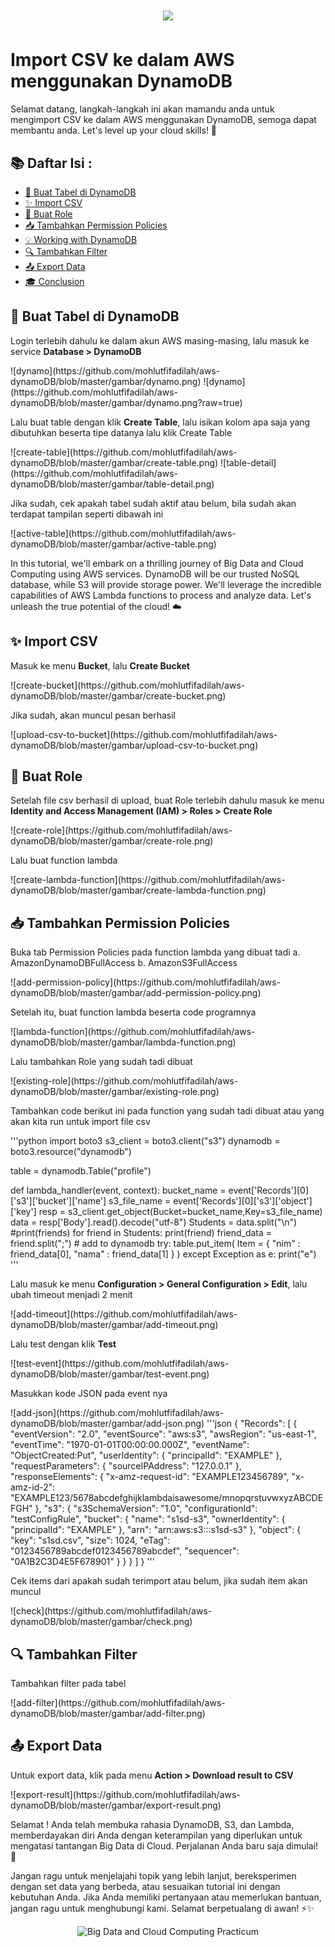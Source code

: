 <h1 align="center">
  <a href="https://skillicons.dev">
    <img src="https://skillicons.dev/icons?i=aws&theme=light" />
  </a>
</h1>

<h1>Import CSV ke dalam AWS menggunakan DynamoDB</h1>

<p>
  Selamat datang, langkah-langkah ini akan mamandu anda untuk mengimport CSV ke dalam AWS menggunakan DynamoDB, semoga dapat membantu anda. Let's level up your cloud skills! 💪
</p>

## 📚 Daftar Isi :

- [🚀 Buat Tabel di DynamoDB](#-Buat-Tabel-di-DynamoDB)
- [✨ Import CSV](#-Import-CSV)
- [🎉 Buat Role](#-Buat-Role)
- [📥 Tambahkan Permission Policies](#-Tambahkan-Permission-Policies)
- [💡 Working with DynamoDB](#-working-with-dynamodb)
- [🔍 Tambahkan Filter](#-Tambahkan-Filter)
- [📤 Export Data](#-Export-Data)
- [🎓 Conclusion](#-conclusion)

## 🚀 Buat Tabel di DynamoDB

<p>
  Login terlebih dahulu ke dalam akun AWS masing-masing, lalu masuk ke service <b>Database > DynamoDB</b>
</p>
![dynamo](https://github.com/mohlutfifadilah/aws-dynamoDB/blob/master/gambar/dynamo.png)
![dynamo](https://github.com/mohlutfifadilah/aws-dynamoDB/blob/master/gambar/dynamo.png?raw=true)

<p>
  Lalu buat table dengan klik <b>Create Table</b>, lalu isikan kolom apa saja yang dibutuhkan beserta tipe datanya lalu klik Create Table
</p>
![create-table](https://github.com/mohlutfifadilah/aws-dynamoDB/blob/master/gambar/create-table.png)
![table-detail](https://github.com/mohlutfifadilah/aws-dynamoDB/blob/master/gambar/table-detail.png)
<p>
  Jika sudah, cek apakah tabel sudah aktif atau belum, bila sudah akan terdapat tampilan seperti dibawah ini
</p>
![active-table](https://github.com/mohlutfifadilah/aws-dynamoDB/blob/master/gambar/active-table.png)


In this tutorial, we'll embark on a thrilling journey of Big Data and Cloud Computing using AWS services. DynamoDB will be our trusted NoSQL database, while S3 will provide storage power. We'll leverage the incredible capabilities of AWS Lambda functions to process and analyze data. Let's unleash the true potential of the cloud! ☁️

## ✨ Import CSV

<p>
  Masuk ke menu <b>Bucket</b>, lalu <b>Create Bucket</b>
</p>
![create-bucket](https://github.com/mohlutfifadilah/aws-dynamoDB/blob/master/gambar/create-bucket.png)
<p>
  Jika sudah, akan muncul pesan berhasil
</p>
![upload-csv-to-bucket](https://github.com/mohlutfifadilah/aws-dynamoDB/blob/master/gambar/upload-csv-to-bucket.png)

## 🎉 Buat Role

<p>
  Setelah file csv berhasil di upload, buat Role terlebih dahulu masuk ke menu <b>Identity and Access Management (IAM) > Roles > Create Role</b>
</p>
![create-role](https://github.com/mohlutfifadilah/aws-dynamoDB/blob/master/gambar/create-role.png)
<p>
  Lalu buat function lambda 
</p>
![create-lambda-function](https://github.com/mohlutfifadilah/aws-dynamoDB/blob/master/gambar/create-lambda-function.png)

## 📥 Tambahkan Permission Policies

<p>
  Buka tab Permission Policies pada function lambda yang dibuat tadi
  a.  AmazonDynamoDBFullAccess
  b.  AmazonS3FullAccess
</p>
![add-permission-policy](https://github.com/mohlutfifadilah/aws-dynamoDB/blob/master/gambar/add-permission-policy.png)
<p>
  Setelah itu, buat function lambda beserta code programnya
</p>
![lambda-function](https://github.com/mohlutfifadilah/aws-dynamoDB/blob/master/gambar/lambda-function.png)
<p>
  Lalu tambahkan Role yang sudah tadi dibuat
</p>
![existing-role](https://github.com/mohlutfifadilah/aws-dynamoDB/blob/master/gambar/existing-role.png)
<p>
  Tambahkan code berikut ini pada function yang sudah tadi dibuat atau yang akan kita run untuk import file csv
</p>
'''python
import boto3
s3_client = boto3.client("s3")
dynamodb = boto3.resource("dynamodb")

table = dynamodb.Table("profile")

def lambda_handler(event, context):
    bucket_name = event['Records'][0]['s3']['bucket']['name']
    s3_file_name = event['Records'][0]['s3']['object']['key']
    resp = s3_client.get_object(Bucket=bucket_name,Key=s3_file_name)
    data = resp['Body'].read().decode("utf-8")
    Students = data.split("\n")
    #print(friends)
    for friend in Students:
        print(friend)
        friend_data = friend.split(";")
        # add to dynamodb
        try:
            table.put_item(
                Item = {
                    "nim"       : friend_data[0],
                    "nama"      : friend_data[1]
                }
            )
        except Exception as e:
            print("e")
'''
<p>
  Lalu masuk ke menu <b>Configuration > General Configuration > Edit</b>, lalu ubah timeout menjadi 2 menit
</p>
![add-timeout](https://github.com/mohlutfifadilah/aws-dynamoDB/blob/master/gambar/add-timeout.png)
<p>
  Lalu test dengan klik <b>Test</b>
</p>
![test-event](https://github.com/mohlutfifadilah/aws-dynamoDB/blob/master/gambar/test-event.png)
<p>
  Masukkan kode JSON pada event nya
</p>
![add-json](https://github.com/mohlutfifadilah/aws-dynamoDB/blob/master/gambar/add-json.png)
'''json
{
  "Records": [
    {
      "eventVersion": "2.0",
      "eventSource": "aws:s3",
      "awsRegion": "us-east-1",
      "eventTime": "1970-01-01T00:00:00.000Z",
      "eventName": "ObjectCreated:Put",
      "userIdentity": {
        "principalId": "EXAMPLE"
      },
      "requestParameters": {
        "sourceIPAddress": "127.0.0.1"
      },
      "responseElements": {
        "x-amz-request-id": "EXAMPLE123456789",
        "x-amz-id-2": "EXAMPLE123/5678abcdefghijklambdaisawesome/mnopqrstuvwxyzABCDEFGH"
      },
      "s3": {
        "s3SchemaVersion": "1.0",
        "configurationId": "testConfigRule",
        "bucket": {
          "name": "s1sd-s3",
          "ownerIdentity": {
            "principalId": "EXAMPLE"
          },
          "arn": "arn:aws:s3:::s1sd-s3"
        },
        "object": {
          "key": "s1sd.csv",
          "size": 1024,
          "eTag": "0123456789abcdef0123456789abcdef",
          "sequencer": "0A1B2C3D4E5F678901"
        }
      }
    }
  ]
}
'''

<p>
  Cek items dari apakah sudah terimport atau belum, jika sudah item akan muncul
</p>
![check](https://github.com/mohlutfifadilah/aws-dynamoDB/blob/master/gambar/check.png)

## 🔍 Tambahkan Filter

<p>
  Tambahkan filter pada tabel
</p>
![add-filter](https://github.com/mohlutfifadilah/aws-dynamoDB/blob/master/gambar/add-filter.png)

## 📤 Export Data

<p>
  Untuk export data, klik pada menu <b>Action > Download result to CSV</b> 
</p>
![export-result](https://github.com/mohlutfifadilah/aws-dynamoDB/blob/master/gambar/export-result.png)

Selamat ! Anda telah membuka rahasia DynamoDB, S3, dan Lambda, memberdayakan diri Anda dengan keterampilan yang diperlukan untuk mengatasi tantangan Big Data di Cloud. Perjalanan Anda baru saja dimulai! 🚀

Jangan ragu untuk menjelajahi topik yang lebih lanjut, bereksperimen dengan set data yang berbeda, atau sesuaikan tutorial ini dengan kebutuhan Anda. Jika Anda memiliki pertanyaan atau memerlukan bantuan, jangan ragu untuk menghubungi kami. Selamat berpetualang di awan! ⚡️✨

<p align="center">
  <img src="https://your-image-url" alt="Big Data and Cloud Computing Practicum" width="500">
</p>
